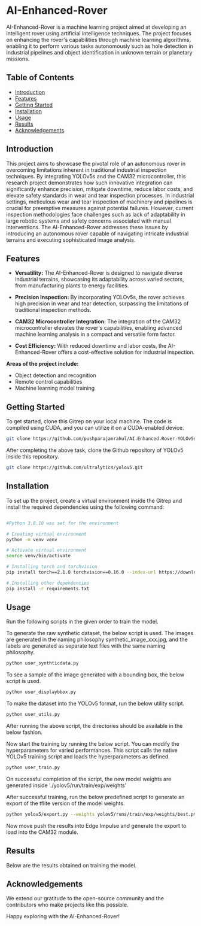 # AI-Enhanced-Rover

AI-Enhanced-Rover is a machine learning project aimed at developing an intelligent rover using artificial intelligence techniques. The project focuses on enhancing the rover's capabilities through machine learning algorithms, enabling it to perform various tasks autonomously such as hole detection in Industrial pipelines and object identification in unknown terrain or planetary missions.

## Table of Contents

- [Introduction](#introduction)
- [Features](#features)
- [Getting Started](#getting-started)
- [Installation](#installation)
- [Usage](#usage)
- [Results](#results)
- [Acknowledgements](#acknowledgements)

## Introduction

This project aims to showcase the pivotal role of an autonomous rover in overcoming limitations inherent in traditional industrial inspection techniques. By integrating YOLOv5s and the CAM32 microcontroller, this research project demonstrates how such innovative integration can significantly enhance precision, mitigate downtime, reduce labor costs, and elevate safety standards in wear and tear inspection processes. In industrial settings, meticulous wear and tear inspection of machinery and pipelines is crucial for preemptive measures against potential failures. However, current inspection methodologies face challenges such as lack of adaptability in large robotic systems and safety concerns associated with manual interventions. The AI-Enhanced-Rover addresses these issues by introducing an autonomous rover capable of navigating intricate industrial terrains and executing sophisticated image analysis.

## Features

- **Versatility:** The AI-Enhanced-Rover is designed to navigate diverse industrial terrains, showcasing its adaptability across varied sectors, from manufacturing plants to energy facilities.

- **Precision Inspection:** By incorporating YOLOv5s, the rover achieves high precision in wear and tear detection, surpassing the limitations of traditional inspection methods.

- **CAM32 Microcontroller Integration:** The integration of the CAM32 microcontroller elevates the rover's capabilities, enabling advanced machine learning analysis in a compact and versatile form factor.

- **Cost Efficiency:** With reduced downtime and labor costs, the AI-Enhanced-Rover offers a cost-effective solution for industrial inspection.

**Areas of the project include:**

- Object detection and recognition
- Remote control capabilities
- Machine learning model training

## Getting Started

To get started, clone this Gitrep on your local machine. The code is compiled using CUDA, and you can utilize it on a CUDA-enabled device.

```bash
git clone https://github.com/pushparajanrahul/AI.Enhanced.Rover-YOLOv5s-CAM32.git

```

After completing the above task, clone the Github repository of YOLOv5 inside this repository.

```bash
git clone https://github.com/ultralytics/yolov5.git

```

## Installation

To set up the project, create a virtual environment inside the Gitrep and install the required dependencies using the following command:

```bash

#Python 3.8.10 was set for the environment

# Creating virtual environment 
python -m venv venv

# Activate virtual environment
source venv/bin/activate

# Installing torch and torchvision
pip install torch==2.1.0 torchvision==0.16.0 --index-url https://download.pytorch.org/whl/cu121

# Installing other dependencies
pip install -r requirements.txt
```

## Usage

Run the following scripts in the given order to train the model.

To generate the raw synthetic dataset, the below script is used. The images are generated in the naming philosophy synthetic_image_xxx.jpg, and the labels are generated as separate text files with the same naming philosophy.

```bash
python user_synthticdata.py

```

To see a sample of the image generated with a bounding box, the below script is used.

```bash
python user_displaybbox.py

```

To make the dataset into the YOLOv5 format, run the below utility script. 

```bash
python user_utils.py

```

After running the above script, the directories should be available in the below fashion.


Now start the training by running the below script. You can modify the hyperparameters for varied performances. This script calls the native YOLOv5 training script and loads the hyperparameters as defined.

```bash
python user_train.py

```

On successful completion of the script, the new model weights are generated inside './yolov5/run/train/exp/weights'

After successful training, run the below predefined script to generate an export of the tflite version of the model weights.

```bash
python yolov5/export.py --weights yolov5/runs/train/exp/weights/best.pt --int8 --include tflite

```

Now move push the results into Edge Impulse and generate the export to load into the CAM32 module.


## Results

Below are the results obtained on training the model.

## Acknowledgements

We extend our gratitude to the open-source community and the contributors who make projects like this possible.

Happy exploring with the AI-Enhanced-Rover!


